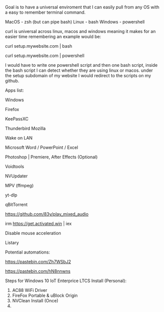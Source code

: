 Goal is to have a universal enviroment that I can easily pull from any OS with a easy to remember terminal command.

MacOS - zsh (but can pipe bash)
Linux - bash
Windows - powershell

curl is universal across linux, macos and windows meaning it makes for an easier time remembering
an example would be:


curl setup.mywebsite.com | bash

curl setup.mywebsite.com | powershell


I would have to write one powershell script and then one bash script, inside the bash script I can detect whether they are using linux or macos.
under the setup subdomain of my website I would redirect to the scripts on my github.

Apps list:

Windows

Firefox

KeePassXC

Thunderbird Mozilla

Wake on LAN

Microsoft Word / PowerPoint / Excel

Photoshop | Premiere, After Effects (Optional)

Voidtools

NVUpdater

MPV (ffmpeg)

yt-dlp

qBitTorrent

https://github.com/83y/play_mixed_audio

irm https://get.activated.win | iex

Disable mouse acceleration

Listary

Potential automations:

https://pastebin.com/Zh7WSbJ2

https://pastebin.com/hN8nnwns

Steps for Windows 10 IoT Enterprice LTCS Install (Personal):
 
1. AC88 WiFi Driver
2. FireFox Portable & uBlock Origin
3. NVClean Install (Once)
4. 
